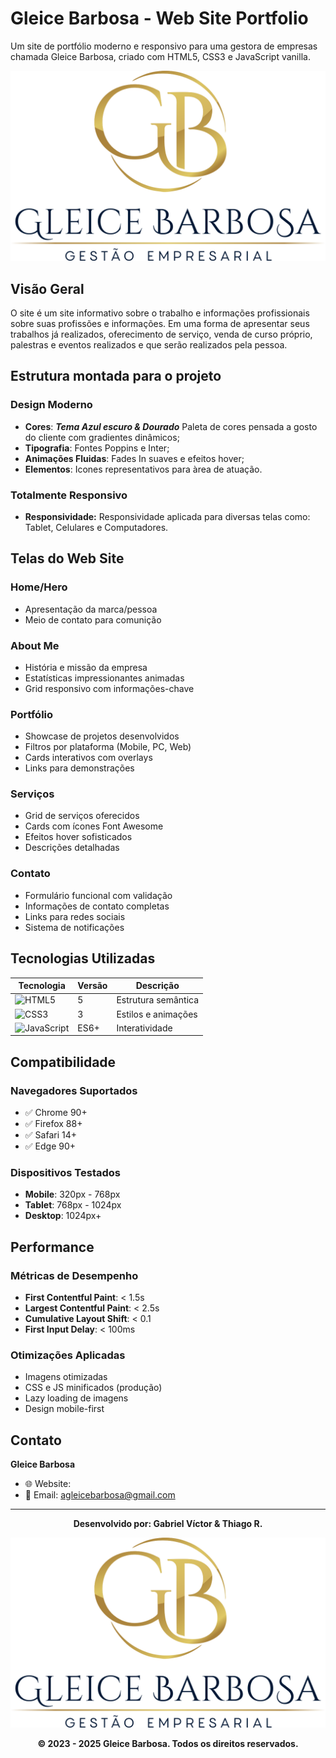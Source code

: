 # Gleice Barbosa - Web Site Portfolio

Um site de portfólio moderno e responsivo para uma gestora de empresas chamada Gleice Barbosa, criado com HTML5, CSS3 e JavaScript vanilla.

![Gleice Logo](image/logo.png)

## Visão Geral

O site é um site informativo sobre o trabalho e informações profissionais sobre suas profissões e informações. Em uma forma de apresentar seus trabalhos já realizados, oferecimento de serviço, venda de curso próprio, palestras e eventos realizados e que serão realizados pela pessoa.

## Estrutura montada para o projeto

### Design Moderno
- **Cores**: _**Tema Azul escuro & Dourado**_ Paleta de cores pensada a gosto do cliente com gradientes dinâmicos;
- **Tipografia**: Fontes Poppins e Inter;
- **Animações Fluidas**: Fades In suaves e efeitos hover;
- **Elementos**: Icones representativos para àrea de atuação.

### Totalmente Responsivo
- **Responsividade:** Responsividade aplicada para diversas telas como: Tablet, Celulares e Computadores.

## Telas do Web Site

### **Home/Hero**
- Apresentação da marca/pessoa
- Meio de contato para comunição

### **About Me**
- História e missão da empresa
- Estatísticas impressionantes animadas
- Grid responsivo com informações-chave

### **Portfólio**
- Showcase de projetos desenvolvidos
- Filtros por plataforma (Mobile, PC, Web)
- Cards interativos com overlays
- Links para demonstrações

### **Serviços**
- Grid de serviços oferecidos
- Cards com ícones Font Awesome
- Efeitos hover sofisticados
- Descrições detalhadas

### **Contato**
- Formulário funcional com validação
- Informações de contato completas
- Links para redes sociais
- Sistema de notificações

## Tecnologias Utilizadas

| Tecnologia | Versão | Descrição |
|------------|--------|-----------|
| ![HTML5](https://img.shields.io/badge/HTML5-E34F26?style=flat&logo=html5&logoColor=white) | 5 | Estrutura semântica |
| ![CSS3](https://img.shields.io/badge/CSS3-1572B6?style=flat&logo=css3&logoColor=white) | 3 | Estilos e animações |
| ![JavaScript](https://img.shields.io/badge/JavaScript-F7DF1E?style=flat&logo=javascript&logoColor=black) | ES6+ | Interatividade |

## Compatibilidade

### Navegadores Suportados
- ✅ Chrome 90+
- ✅ Firefox 88+
- ✅ Safari 14+
- ✅ Edge 90+

### Dispositivos Testados
- **Mobile**: 320px - 768px
- **Tablet**: 768px - 1024px
- **Desktop**: 1024px+

## Performance

### Métricas de Desempenho
- **First Contentful Paint**: < 1.5s
- **Largest Contentful Paint**: < 2.5s
- **Cumulative Layout Shift**: < 0.1
- **First Input Delay**: < 100ms

### Otimizações Aplicadas
- Imagens otimizadas
- CSS e JS minificados (produção)
- Lazy loading de imagens
- Design mobile-first

## Contato

**Gleice Barbosa**
- 🌐 Website: 
- 📧 Email: agleicebarbosa@gmail.com

---

<div align="center">

**Desenvolvido por: Gabriel Víctor & Thiago R.**

![Gleice Barbosa Logo](image/logo.png)

**© 2023 - 2025 Gleice Barbosa. Todos os direitos reservados.**

</div>
